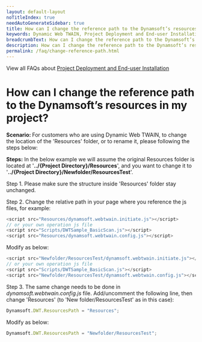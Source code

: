 ```yaml
---
layout: default-layout
noTitleIndex: true
needAutoGenerateSidebar: true
title: How can I change the reference path to the Dynamsoft’s resources in my project?
keywords: Dynamic Web TWAIN, Project Deployment and End-user Installation, reference path
breadcrumbText: How can I change the reference path to the Dynamsoft’s resources in my project?
description: How can I change the reference path to the Dynamsoft’s resources in my project?
permalink: /faq/change-reference-path.html
---
```

View all FAQs about [Project Deployment and End-user Installation](
https://www.dynamsoft.com/web-twain/docs/faq/#project-deployment-and-end-user-installation)

# How can I change the reference path to the Dynamsoft’s resources in my project?

<strong>Scenario: </strong> For customers who are using Dynamic Web TWAIN, to change the location of the 'Resources' folder, or to rename it, please following the steps below:

<strong>Steps:</strong> In the below example we will assume the original Resources folder is located at '<strong>../{Project Directory}/Resources</strong>', and you want to change it to '<strong>../{Project Directory}/Newfolder/ResourcesTest</strong>'.

Step 1. Please make sure the structure inside 'Resources' folder stay unchanged.

Step 2. Change the relative path in your page where you reference the js files, for example:

```javascript
<script src="Resources/dynamsoft.webtwain.initiate.js"></script>
// or your own operation js file
<script src="Scripts/DWTSample_BasicScan.js"></script>
<script src="Resources/dynamsoft.webtwain.config.js"></script>
```

Modify as below:

```javascript
<script src="Newfolder/ResourcesTest/dynamsoft.webtwain.initiate.js"></script>
// or your own operation js file
<script src="Scripts/DWTSample_BasicScan.js"></script>
<script src="Newfolder/ResourcesTest/dynamsoft.webtwain.config.js"></script>
```

Step 3. The same change needs to be done in *dynamsoft.webtwain.config.js* file. Add/uncomment the following line, then change 'Resources' (to 'New folder/ResourcesTest' as in this case):

```javascript
Dynamsoft.DWT.ResourcesPath = "Resources";
```

Modify as below:

```javascript
Dynamsoft.DWT.ResourcesPath = "Newfolder/ResourcesTest";
```
